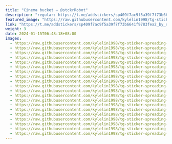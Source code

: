 ```yaml
---
title: "Cinema bucket — @stckrRobot"
description: "regular: https://t.me/addstickers/sp409f7ac9f5a39f7f73b6641f9783fea2_by_stckrRobot"
featured_image: "https://raw.githubusercontent.com/kylelin1998/tg-sticker-spreading-worldwide-images/main/img/143b4e75-5323-49df-98cc-328d24acd791.jpg"
link: "https://t.me/addstickers/sp409f7ac9f5a39f7f73b6641f9783fea2_by_stckrRobot"
weight: 3
date: 2024-01-15T06:48:18+08:00
images:
  - https://raw.githubusercontent.com/kylelin1998/tg-sticker-spreading-worldwide-images/main/img/143b4e75-5323-49df-98cc-328d24acd791.jpg
  - https://raw.githubusercontent.com/kylelin1998/tg-sticker-spreading-worldwide-images/main/img/9471d67a-8aeb-4aad-8ae2-c7b38302c2fb.jpg
  - https://raw.githubusercontent.com/kylelin1998/tg-sticker-spreading-worldwide-images/main/img/8116afc9-3147-4944-a896-74e4021e121e.jpg
  - https://raw.githubusercontent.com/kylelin1998/tg-sticker-spreading-worldwide-images/main/img/a0cc393d-797e-4966-bde9-cc9acaf11556.jpg
  - https://raw.githubusercontent.com/kylelin1998/tg-sticker-spreading-worldwide-images/main/img/4d18ef04-e36f-436d-be11-f5bddb085b02.jpg
  - https://raw.githubusercontent.com/kylelin1998/tg-sticker-spreading-worldwide-images/main/img/c039ed85-2961-45ee-a5a2-6600f19e32b4.jpg
  - https://raw.githubusercontent.com/kylelin1998/tg-sticker-spreading-worldwide-images/main/img/a2a33430-5499-4b5b-b8ca-229b34ec9611.jpg
  - https://raw.githubusercontent.com/kylelin1998/tg-sticker-spreading-worldwide-images/main/img/480ab872-32e7-4e86-b855-eaa4bfce4dee.jpg
  - https://raw.githubusercontent.com/kylelin1998/tg-sticker-spreading-worldwide-images/main/img/e98d0325-6cda-4a14-acab-62194a2e3d24.jpg
  - https://raw.githubusercontent.com/kylelin1998/tg-sticker-spreading-worldwide-images/main/img/60cf22fd-05f5-4161-aec7-fdc5337c0ebd.jpg
  - https://raw.githubusercontent.com/kylelin1998/tg-sticker-spreading-worldwide-images/main/img/382824bb-ec9d-4587-9b5c-f51ced78d1c6.jpg
  - https://raw.githubusercontent.com/kylelin1998/tg-sticker-spreading-worldwide-images/main/img/d4c2467b-0f45-48ce-baf3-91dbc68366d2.jpg
  - https://raw.githubusercontent.com/kylelin1998/tg-sticker-spreading-worldwide-images/main/img/f02cd884-f7c9-4c4f-b1a3-aad92b860b44.jpg
  - https://raw.githubusercontent.com/kylelin1998/tg-sticker-spreading-worldwide-images/main/img/b631615e-d8f3-4fce-af87-5df6096794b7.jpg
  - https://raw.githubusercontent.com/kylelin1998/tg-sticker-spreading-worldwide-images/main/img/333983af-ced6-4d8f-a17e-107c8b2b790c.jpg
  - https://raw.githubusercontent.com/kylelin1998/tg-sticker-spreading-worldwide-images/main/img/20795d48-f5a2-408c-8e55-d3ce3decb504.jpg
  - https://raw.githubusercontent.com/kylelin1998/tg-sticker-spreading-worldwide-images/main/img/d47fd649-c2bc-4b23-95c5-855fa22a2c78.jpg
  - https://raw.githubusercontent.com/kylelin1998/tg-sticker-spreading-worldwide-images/main/img/4257e71f-606d-4e1c-80fc-d77bec7109e3.jpg
  - https://raw.githubusercontent.com/kylelin1998/tg-sticker-spreading-worldwide-images/main/img/dec7f88b-d4aa-45c8-83dd-20d3b7f4a317.jpg
  - https://raw.githubusercontent.com/kylelin1998/tg-sticker-spreading-worldwide-images/main/img/21d071ff-1fe9-4f9f-a287-e5be23fde43e.jpg
---
```


